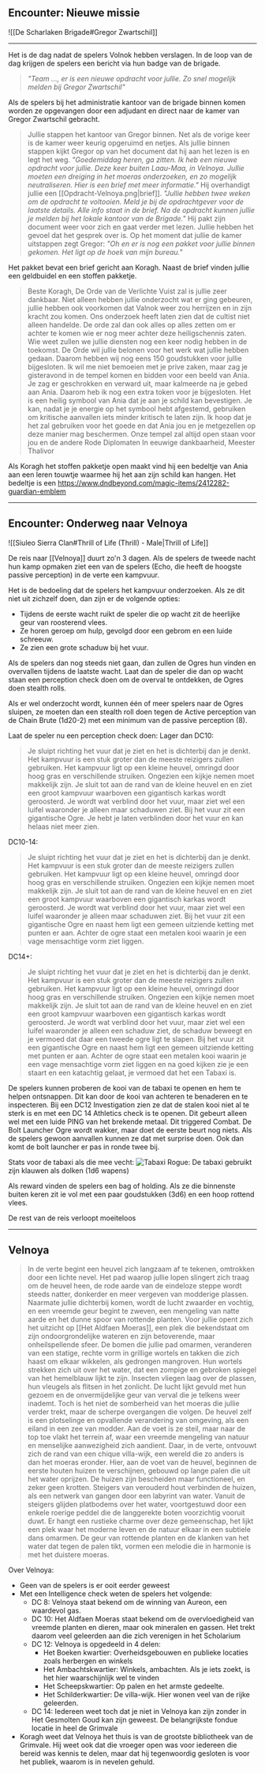 ## Encounter: Nieuwe missie
![[De Scharlaken Brigade#Gregor Zwartschil]]


---

Het is de dag nadat de spelers Volnok hebben verslagen. In de loop van de dag krijgen de spelers een bericht via hun badge van de brigade.

> *"Team ..., er is een nieuwe opdracht voor jullie. Zo snel mogelijk melden bij Gregor Zwartschil"*

Als de spelers bij het administratie kantoor van de brigade binnen komen worden ze opgevangen door een adjudant en direct naar de kamer van Gregor Zwartschil gebracht.

> Jullie stappen het kantoor van Gregor binnen. Net als de vorige keer is de kamer weer keurig opgeruimd en netjes. Als jullie binnen stappen kijkt Gregor op van het document dat hij aan het lezen is en legt het weg.
> *"Goedemiddag heren, ga zitten. Ik heb een nieuwe opdracht voor jullie. Deze keer buiten Laau-Maa, in Velnoya. Jullie moeten een dreiging in het moeras onderzoeken, en zo mogelijk neutraliseren. Hier is een brief met meer informatie."* 
> Hij overhandigt jullie een [[Opdracht-Velnoya.png|brief]]. 
> *"Jullie hebben twee weken om de opdracht te voltooien. Meld je bij de opdrachtgever voor de laatste details. Alle info staat in de brief. Na de opdracht kunnen jullie je melden bij het lokale kantoor van de Brigade."*
> Hij pakt zijn document weer voor zich en gaat verder met lezen. Jullie hebben het gevoel dat het gesprek over is. Op het moment dat jullie de kamer uitstappen zegt Gregor:
> *"Oh en er is nog een pakket voor jullie binnen gekomen. Het ligt op de hoek van mijn bureau."*

Het pakket bevat een brief gericht aan Koragh. Naast de brief vinden jullie een geldbuidel en een stoffen pakketje.

> Beste Koragh,
> De Orde van de Verlichte Vuist zal is jullie zeer dankbaar. Niet alleen hebben jullie onderzocht wat er ging gebeuren, jullie hebben ook voorkomen dat Valnok weer zou herrijzen en in zijn kracht zou komen.
> Ons onderzoek heeft laten zien dat de cultist niet alleen handelde. De orde zal dan ook alles op alles zetten om er achter te komen wie er nog meer achter deze heiligschennis zaten. Wie weet zullen we jullie diensten nog een keer nodig hebben in de toekomst.
> De Orde wil jullie belonen voor het werk wat jullie hebben gedaan. Daarom hebben wij nog eens 150 goudstukken voor jullie bijgesloten.
> Ik wil me niet bemoeien met je prive zaken, maar zag je gisteravond in de tempel komen en bidden voor een beeld van Ania. Je zag er geschrokken en verward uit, maar kalmeerde na je gebed aan Ania. Daarom heb ik nog een extra token voor je bijgesloten. Het is een heilig symbool van Ania dat je aan je schild kan bevestigen. Je kan, nadat je je energie op het symbool hebt afgestemd, gebruiken om kritische aanvallen iets minder kritisch te laten zijn. Ik hoop dat je het zal gebruiken voor het goede en dat Ania jou en je metgezellen op deze manier mag beschermen.
> Onze tempel zal altijd open staan voor jou en de andere Rode Diplomaten
> In eeuwige dankbaarheid,
> Meester Thalivor

Als Koragh het stoffen pakketje open maakt vind hij een bedeltje van Ania aan een leren touwtje waarmee hij het aan zijn schild kan hangen. Het bedeltje is een https://www.dndbeyond.com/magic-items/2412282-guardian-emblem

---

## Encounter: Onderweg naar Velnoya

![[Siuleo Sierra Clan#Thrill of Life (Thrill) - Male|Thrill of Life]]


De reis naar [[Velnoya]] duurt zo'n 3 dagen. Als de spelers de tweede nacht hun kamp opmaken ziet een van de spelers (Echo, die heeft de hoogste passive perception) in de verte een kampvuur.

Het is de bedoeling dat de spelers het kampvuur onderzoeken. Als ze dit niet uit zichzelf doen, dan zijn er de volgende opties:
- Tijdens de eerste wacht ruikt de speler die op wacht zit de heerlijke geur van roosterend vlees. 
- Ze horen geroep om hulp, gevolgd door een gebrom en een luide schreeuw.
- Ze zien een grote schaduw bij het vuur.

Als de spelers dan nog steeds niet gaan, dan zullen de Ogres hun vinden en overvallen tijdens de laatste wacht. Laat dan de speler die dan op wacht staan een perception check doen om de overval te ontdekken, de Ogres doen stealth rolls.

Als er wel onderzocht wordt, kunnen één of meer spelers naar de Ogres sluipen, ze moeten dan een stealth roll doen tegen de Active perception van de Chain Brute (1d20-2) met een minimum van de passive perception (8). 

Laat de speler nu een perception check doen:
Lager dan DC10:
> Je sluipt richting het vuur dat je ziet en het is dichterbij dan je denkt. Het kampvuur is een stuk groter dan de meeste reizigers zullen gebruiken. Het kampvuur ligt op een kleine heuvel, omringd door hoog gras en verschillende struiken. Ongezien een kijkje nemen moet makkelijk zijn. Je sluit tot aan de rand van de kleine heuvel en en ziet een groot kampvuur waarboven een gigantisch karkas wordt geroosterd. Je wordt wat verblind door het vuur, maar ziet wel een luifel waaronder je alleen maar schaduwen ziet. Bij het vuur zit een gigantische Ogre. Je hebt je laten verblinden door het vuur en kan helaas niet meer zien.

DC10-14:
> Je sluipt richting het vuur dat je ziet en het is dichterbij dan je denkt. Het kampvuur is een stuk groter dan de meeste reizigers zullen gebruiken. Het kampvuur ligt op een kleine heuvel, omringd door hoog gras en verschillende struiken. Ongezien een kijkje nemen moet makkelijk zijn. Je sluit tot aan de rand van de kleine heuvel en en ziet een groot kampvuur waarboven een gigantisch karkas wordt geroosterd. Je wordt wat verblind door het vuur, maar ziet wel een luifel waaronder je alleen maar schaduwen ziet. Bij het vuur zit een gigantische Ogre en naast hem ligt een gemeen uitziende ketting met punten er aan. Achter de ogre staat een metalen kooi waarin je een vage mensachtige vorm ziet liggen.

DC14+:
> Je sluipt richting het vuur dat je ziet en het is dichterbij dan je denkt. Het kampvuur is een stuk groter dan de meeste reizigers zullen gebruiken. Het kampvuur ligt op een kleine heuvel, omringd door hoog gras en verschillende struiken. Ongezien een kijkje nemen moet makkelijk zijn. Je sluit tot aan de rand van de kleine heuvel en en ziet een groot kampvuur waarboven een gigantisch karkas wordt geroosterd. Je wordt wat verblind door het vuur, maar ziet wel een luifel waaronder je alleen een schaduw ziet, de schaduw beweegt en je vermoed dat daar een tweede ogre ligt te slapen. Bij het vuur zit een gigantische Ogre en naast hem ligt een gemeen uitziende ketting met punten er aan. Achter de ogre staat een metalen kooi waarin je een vage mensachtige vorm ziet liggen en na goed kijken zie je een staart en een katachtig gelaat, je vermoed dat het een Tabaxi is.

De spelers kunnen proberen de kooi van de tabaxi te openen en hem te helpen ontsnappen. 
Dit kan door de kooi van achteren te benaderen en te inspecteren. Bij een DC12 Investigation zien ze dat de stalen kooi niet al te sterk is en met een DC 14 Athletics check is te openen. Dit gebeurt alleen wel met een luide PING van het brekende metaal. Dit triggered Combat. De Bolt Launcher Ogre wordt wakker, maar doet de eerste beurt nog niets.
Als de spelers gewoon aanvallen kunnen ze dat met surprise doen. Ook dan komt de bolt launcher er pas in ronde twee bij.

Stats voor de tabaxi als die mee vecht:
![Tabaxi Rogue:](https://images.squarespace-cdn.com/content/v1/613ff00daf7f766be3b8a174/958b3896-9cc6-47a1-9959-3b39ea23e197/Rogue+%28Tier+1%29.png?format=2500w)
De tabaxi gebruikt zijn klauwen als dolken (1d6 wapens)

Als reward vinden de spelers een bag of holding. Als ze die binnenste buiten keren zit ie vol met een paar goudstukken (3d6) en een hoop rottend vlees.

De rest van de reis verloopt moeiteloos

---

## Velnoya
> In de verte begint een heuvel zich langzaam af te tekenen, omtrokken door een lichte nevel. Het pad waarop jullie lopen slingert zich traag om de heuvel heen, de rode aarde van de eindeloze steppe wordt steeds natter, donkerder en meer vergeven van modderige plassen. Naarmate jullie dichterbij komen, wordt de lucht zwaarder en vochtig, en een vreemde geur begint te zweven, een mengeling van natte aarde en het dunne spoor van rottende planten.
> Voor jullie opent zich het uitzicht op [[Het Aldfaen Moeras]], een plek die bekendstaat om zijn ondoorgrondelijke wateren en zijn betoverende, maar onheilspellende sfeer. De bomen die jullie pad omarmen, veranderen van een statige, rechte vorm in grillige wortels en takken die zich haast om elkaar wikkelen, als gedrongen mangroven. Hun wortels strekken zich uit over het water, dat een zompige en gebroken spiegel van het hemelblauw lijkt te zijn. Insecten vliegen laag over de plassen, hun vleugels als flitsen in het zonlicht. De lucht lijkt gevuld met hun gezoem en de onvermijdelijke geur van verval die je telkens weer inademt.
> Toch is het niet de somberheid van het moeras die jullie verder trekt, maar de scherpe overgangen die volgen. De heuvel zelf is een plotselinge en opvallende verandering van omgeving, als een eiland in een zee van modder. Aan de voet is ze steil, maar naar de top toe vlakt het terrein af, waar een vreemde mengeling van natuur en menselijke aanwezigheid zich aandient. Daar, in de verte, ontvouwt zich de rand van een chique villa-wijk, een wereld die zo anders is dan het moeras eronder. Hier, aan de voet van de heuvel, beginnen de eerste houten huizen te verschijnen, gebouwd op lange palen die uit het water oprijzen. De huizen zijn bescheiden maar functioneel, en zeker geen krotten. Steigers van verouderd hout verbinden de huizen, als een netwerk van gangen door een labyrint van water.
> Vanuit de steigers glijden platbodems over het water, voortgestuwd door een enkele roerige peddel die de langgerekte boten voorzichtig vooruit duwt. Er hangt een rustieke charme over deze gemeenschap, het lijkt een plek waar het moderne leven en de natuur elkaar in een subtiele dans omarmen. De geur van rottende planten en de klanken van het water dat tegen de palen tikt, vormen een melodie die in harmonie is met het duistere moeras.

Over Velnoya:
- Geen van de spelers is er ooit eerder geweest
- Met een Intelligence check weten de spelers het volgende:
	- DC 8: Velnoya staat bekend om de winning van Aureon, een waardevol gas. 
	- DC 10: Het Aldfaen Moeras staat bekend om de overvloedigheid van vreemde planten en dieren, maar ook mineralen en gassen. Het trekt daarom veel geleerden aan die zich verenigen in het Scholarium
	- DC 12: Velnoya is opgedeeld in 4 delen:
		- Het Boeken kwartier: Overheidsgebouwen en publieke locaties zoals herbergen en winkels
		- Het Ambachtskwartier: Winkels, ambachten. Als je iets zoekt, is het hier waarschijnlijk wel te vinden
		- Het Scheepskwartier: Op palen en het armste gedeelte. 
		- Het Schilderkwartier: De villa-wijk. Hier wonen veel van de rijke geleerden.
	- DC 14: Iedereen weet toch dat je niet in Velnoya kan zijn zonder in Het Gesmolten Goud kan zijn geweest. De belangrijkste fondue locatie in heel de Grimvale
- Koragh weet dat Velnoya het thuis is van de grootste bibliotheek van de Grimvale. Hij weet ook dat die vroeger open was voor iedereen die bereid was kennis te delen, maar dat hij tegenwoordig gesloten is voor het publiek, waarom is in nevelen gehuld.